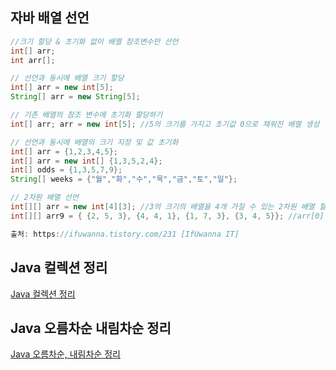 ## 자바 배열 선언
```java
//크기 할당 & 초기화 없이 배열 참조변수만 선언 
int[] arr; 
int arr[]; 

// 선언과 동시에 배열 크기 할당 
int[] arr = new int[5]; 
String[] arr = new String[5]; 

// 기존 배열의 참조 변수에 초기화 할당하기 
int[] arr; arr = new int[5]; //5의 크기를 가지고 초기값 0으로 채워진 배열 생성 

// 선언과 동시에 배열의 크기 지정 및 값 초기화 
int[] arr = {1,2,3,4,5}; 
int[] arr = new int[] {1,3,5,2,4}; 
int[] odds = {1,3,5,7,9}; 
String[] weeks = {"월","화","수","목","금","토","일"}; 

// 2차원 배열 선언 
int[][] arr = new int[4][3]; //3의 크기의 배열을 4개 가질 수 있는 2차원 배열 할당 
int[][] arr9 = { {2, 5, 3}, {4, 4, 1}, {1, 7, 3}, {3, 4, 5}}; //arr[0] >> {2, 5, 3}; //arr[1] >> {4, 4, 1}; //arr[2] >> {1, 7, 3}; //arr[3] >> {3, 4, 5};

출처: https://ifuwanna.tistory.com/231 [IfUwanna IT]
```

## Java 컬렉션 정리
[Java 컬렉션 정리](https://gangnam-americano.tistory.com/41?category=976803)

## Java 오름차순 내림차순 정리
[Java 오름차순, 내림차순 정리](https://lifelife7777.tistory.com/112)
